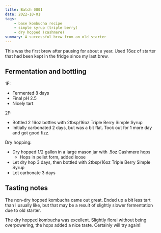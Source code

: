 ```yaml
---
title: Batch 0001
date: 2022-10-01
tags:
    - base kombucha recipe
    - simple syrup (triple berry)
    - dry hopped (cashmere)
summary: A successful brew from an old starter
---
```


This was the first brew after pausing for about a year. Used 16oz of starter that had been kept in the fridge since my last brew.

## Fermentation and bottling

1F:
* Fermented 8 days
* Final pH 2.5
* Nicely tart

2F:
* Bottled 2 16oz bottles with 2tbsp/16oz Triple Berry Simple Syrup
* Initially carbonated 2 days, but was a bit flat. Took out for 1 more day and got good fizz.

Dry hopping:
* Dry hopped 1/2 gallon in a large mason jar with .5oz Cashmere hops
  * Hops in pellet form, added loose
* Let dry hop 3 days, then bottled with 2tbsp/16oz Triple Berry Simple Syrup
* Let carbonate 3 days

## Tasting notes

The non-dry hopped kombucha came out great. Ended up a bit less tart than I usually like, but that may be a result of slightly slower fermentation due to old starter.

The dry hopped kombucha was excellent. Slightly floral without being overpowering, the hops added a nice taste. Certainly will try again!